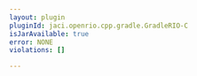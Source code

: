 ```yaml
---
layout: plugin
pluginId: jaci.openrio.cpp.gradle.GradleRIO-C
isJarAvailable: true
error: NONE
violations: []

---
```

